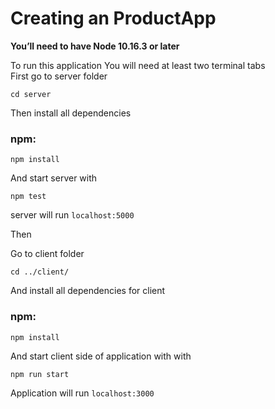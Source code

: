  # Creating an ProductApp
<strong> You’ll need to have Node 10.16.3 or later</strong> <br>

  
  To run this application You will need at least two terminal tabs
  <br />
  First go to server folder
``` 
cd server
```
Then install all dependencies
### npm:
  
``` 
npm install 
```
And start server with
```
npm test
```

server will run `localhost:5000`

Then

  Go to client folder
``` 
cd ../client/
```
And install all dependencies for client
### npm:
  
``` 
npm install 
```
And start client side of application with with
```
npm run start
```

Application will run `localhost:3000`
